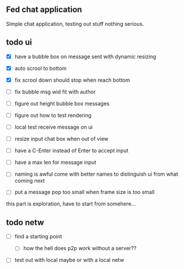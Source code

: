 ## Fed chat application

Simple chat application, testing out stuff nothing serious.

## todo ui
- [X] have a bubble box on message sent with dynamic resizing
- [X] auto scrool to bottom
- [X] fix scrool down should stop when reach bottom
- [ ] fix bubble msg wid fit with author
- [ ] figure out height bubble box messages
- [ ] figure out how to test rendering
- [ ] local test receive message on ui
- [ ] resize input chat box when out of view
- [ ] have a C-Enter instead of Enter to accept input
- [ ] have a max len for message input
- [ ] naming is awful come with better names to distinguish ui from what coming next
- [ ] put a message pop too small when frame size is too small



this part is exploration, have to start from somehere...
## todo netw

- [ ] find a starting point
    - [ ] how the hell does p2p work without a server??
- [ ] test out with local maybe or with a local netw


